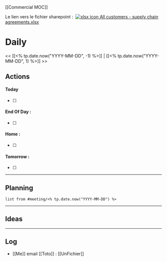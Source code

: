 [[Commercial MOC]]

Le lien vers le fichier sharepoint :  [![​xlsx icon](file:///C:/Users/BOUCULAT/AppData/Local/Temp/msohtmlclip1/01/clip_image001.png) All customers - supply chain agreements.xlsx](https://skfgroup.sharepoint.com/:x:/s/S2M_IT/S2M_Sales_Industry/EZ6_SWpUf6ZGoXpQKUHyOwsBwTBLFNM77WDxvY0YCCXrDA?email=Pierre.Bouculat%40skf.com&e=qsxfjF)

# Daily
<< [[<% tp.date.now("YYYY-MM-DD", -1) %>]] | [[<% tp.date.now("YYYY-MM-DD", 1) %>]] >>

## Actions
#### Today
- [ ] 

#### End Of Day :
- [ ] 

#### Home :
- [ ] 

#### Tomorrow :
- [ ] 
---
## Planning
```dataview
list from #meeting/<% tp.date.now("YYYY-MM-DD") %>
```

---
## Ideas

---
## Log
- [[Me]] email [[Toto]] : [[UnFichier]]
